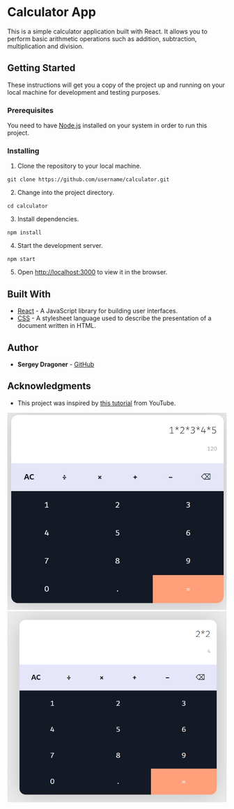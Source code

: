 # Calculator App

This is a simple calculator application built with React. It allows you to perform basic arithmetic operations such as addition, subtraction, multiplication and division.

## Getting Started

These instructions will get you a copy of the project up and running on your local machine for development and testing purposes.

### Prerequisites

You need to have [Node.js](https://nodejs.org/en/) installed on your system in order to run this project.

### Installing

1. Clone the repository to your local machine.
```
git clone https://github.com/username/calculator.git
```

2. Change into the project directory.
```
cd calculator
```

3. Install dependencies.
```
npm install
```

4. Start the development server.
```
npm start
```

5. Open [http://localhost:3000](http://localhost:3000) to view it in the browser.


## Built With

* [React](https://reactjs.org/) - A JavaScript library for building user interfaces.
* [CSS](https://developer.mozilla.org/en-US/docs/Web/CSS) - A stylesheet language used to describe the presentation of a document written in HTML.

## Author

* **Sergey Dragoner** - [GitHub](https://github.com/sergeydragoner)

## Acknowledgments

* This project was inspired by [this tutorial](https://www.youtube.com/watch?v=oiX-6Y2oGjI&ab_channel=TylerPotts) from YouTube.

![calculator2.jpg](..%2Fpublic%2Fcalculator2.jpg)
![calculator.jpg](..%2Fpublic%2Fcalculator.jpg)

